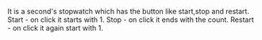 It is a second's stopwatch which has the button like start,stop and restart.
 Start - on click it starts with 1.
 Stop - on click it ends with the count.
 Restart - on click it again start with 1.
